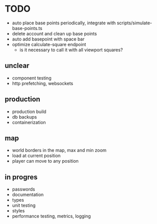 # TODO

- auto place base points periodically, integrate with scripts/simulate-base-points.ts
- delete account and clean up base points
- auto add basepoint with space bar
- optimize calculate-square endpoint
  - is it necessary to call it with all viewport squares?


## unclear

- component testing
- http prefetching, websockets

## production

- production build
- db backups
- containerization

## map

- world borders in the map, max and min zoom
- load at current position
- player can move to any position

## in progres

- passwords
- documentation
- types
- unit testing
- styles
- performance testing, metrics, logging